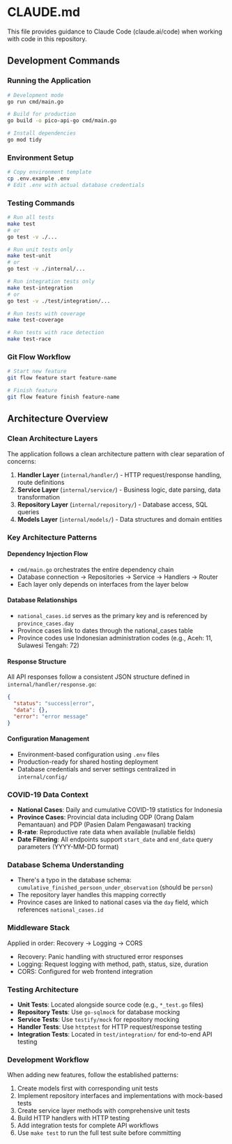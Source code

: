 # CLAUDE.md

This file provides guidance to Claude Code (claude.ai/code) when working with code in this repository.

## Development Commands

### Running the Application
```bash
# Development mode
go run cmd/main.go

# Build for production
go build -o pico-api-go cmd/main.go

# Install dependencies
go mod tidy
```

### Environment Setup
```bash
# Copy environment template
cp .env.example .env
# Edit .env with actual database credentials
```

### Testing Commands
```bash
# Run all tests
make test
# or
go test -v ./...

# Run unit tests only
make test-unit
# or
go test -v ./internal/...

# Run integration tests only  
make test-integration
# or
go test -v ./test/integration/...

# Run tests with coverage
make test-coverage

# Run tests with race detection
make test-race
```

### Git Flow Workflow
```bash
# Start new feature
git flow feature start feature-name

# Finish feature
git flow feature finish feature-name
```

## Architecture Overview

### Clean Architecture Layers
The application follows a clean architecture pattern with clear separation of concerns:

1. **Handler Layer** (`internal/handler/`) - HTTP request/response handling, route definitions
2. **Service Layer** (`internal/service/`) - Business logic, date parsing, data transformation
3. **Repository Layer** (`internal/repository/`) - Database access, SQL queries
4. **Models Layer** (`internal/models/`) - Data structures and domain entities

### Key Architecture Patterns

#### Dependency Injection Flow
- `cmd/main.go` orchestrates the entire dependency chain
- Database connection → Repositories → Service → Handlers → Router
- Each layer only depends on interfaces from the layer below

#### Database Relationships
- `national_cases.id` serves as the primary key and is referenced by `province_cases.day`
- Province cases link to dates through the national_cases table
- Province codes use Indonesian administration codes (e.g., Aceh: 11, Sulawesi Tengah: 72)

#### Response Structure
All API responses follow a consistent JSON structure defined in `internal/handler/response.go`:
```json
{
  "status": "success|error",
  "data": {},
  "error": "error message"
}
```

#### Configuration Management
- Environment-based configuration using `.env` files
- Production-ready for shared hosting deployment
- Database credentials and server settings centralized in `internal/config/`

### COVID-19 Data Context
- **National Cases**: Daily and cumulative COVID-19 statistics for Indonesia
- **Province Cases**: Provincial data including ODP (Orang Dalam Pemantauan) and PDP (Pasien Dalam Pengawasan) tracking
- **R-rate**: Reproductive rate data when available (nullable fields)
- **Date Filtering**: All endpoints support `start_date` and `end_date` query parameters (YYYY-MM-DD format)

### Database Schema Understanding
- There's a typo in the database schema: `cumulative_finished_persoon_under_observation` (should be `person`)
- The repository layer handles this mapping correctly
- Province cases are linked to national cases via the `day` field, which references `national_cases.id`

### Middleware Stack
Applied in order: Recovery → Logging → CORS
- Recovery: Panic handling with structured error responses  
- Logging: Request logging with method, path, status, size, duration
- CORS: Configured for web frontend integration

### Testing Architecture
- **Unit Tests**: Located alongside source code (e.g., `*_test.go` files)
- **Repository Tests**: Use `go-sqlmock` for database mocking
- **Service Tests**: Use `testify/mock` for repository mocking  
- **Handler Tests**: Use `httptest` for HTTP request/response testing
- **Integration Tests**: Located in `test/integration/` for end-to-end API testing

### Development Workflow
When adding new features, follow the established patterns:
1. Create models first with corresponding unit tests
2. Implement repository interfaces and implementations with mock-based tests
3. Create service layer methods with comprehensive unit tests
4. Build HTTP handlers with HTTP testing
5. Add integration tests for complete API workflows
6. Use `make test` to run the full test suite before committing
